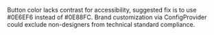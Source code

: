 Button color lacks contrast for accessibility, suggested fix is to use #0E6EF6 instead of #0E88FC. Brand customization via ConfigProvider could exclude non-designers from technical standard compliance.
